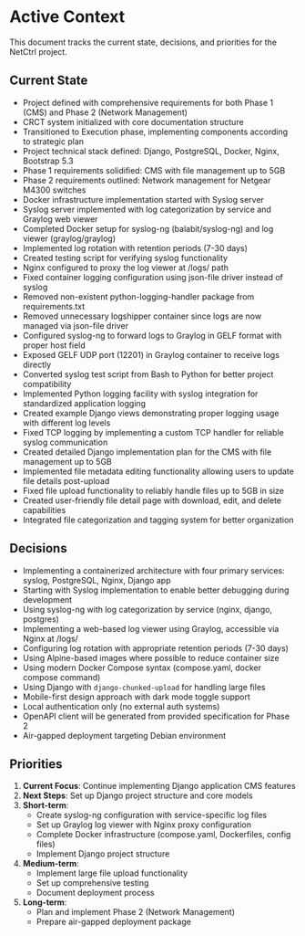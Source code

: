 # Active Context

This document tracks the current state, decisions, and priorities for the NetCtrl project.

## Current State

- Project defined with comprehensive requirements for both Phase 1 (CMS) and Phase 2 (Network Management)
- CRCT system initialized with core documentation structure
- Transitioned to Execution phase, implementing components according to strategic plan
- Project technical stack defined: Django, PostgreSQL, Docker, Nginx, Bootstrap 5.3
- Phase 1 requirements solidified: CMS with file management up to 5GB
- Phase 2 requirements outlined: Network management for Netgear M4300 switches
- Docker infrastructure implementation started with Syslog server
- Syslog server implemented with log categorization by service and Graylog web viewer
- Completed Docker setup for syslog-ng (balabit/syslog-ng) and log viewer (graylog/graylog)
- Implemented log rotation with retention periods (7-30 days)
- Created testing script for verifying syslog functionality
- Nginx configured to proxy the log viewer at /logs/ path
- Fixed container logging configuration using json-file driver instead of syslog
- Removed non-existent python-logging-handler package from requirements.txt
- Removed unnecessary logshipper container since logs are now managed via json-file driver
- Configured syslog-ng to forward logs to Graylog in GELF format with proper host field
- Exposed GELF UDP port (12201) in Graylog container to receive logs directly
- Converted syslog test script from Bash to Python for better project compatibility
- Implemented Python logging facility with syslog integration for standardized application logging
- Created example Django views demonstrating proper logging usage with different log levels
- Fixed TCP logging by implementing a custom TCP handler for reliable syslog communication
- Created detailed Django implementation plan for the CMS with file management up to 5GB
- Implemented file metadata editing functionality allowing users to update file details post-upload
- Fixed file upload functionality to reliably handle files up to 5GB in size
- Created user-friendly file detail page with download, edit, and delete capabilities
- Integrated file categorization and tagging system for better organization

## Decisions

- Implementing a containerized architecture with four primary services: syslog, PostgreSQL, Nginx, Django app
- Starting with Syslog implementation to enable better debugging during development
- Using syslog-ng with log categorization by service (nginx, django, postgres)
- Implementing a web-based log viewer using Graylog, accessible via Nginx at /logs/
- Configuring log rotation with appropriate retention periods (7-30 days)
- Using Alpine-based images where possible to reduce container size
- Using modern Docker Compose syntax (compose.yaml, docker compose command)
- Using Django with `django-chunked-upload` for handling large files
- Mobile-first design approach with dark mode toggle support
- Local authentication only (no external auth systems)
- OpenAPI client will be generated from provided specification for Phase 2
- Air-gapped deployment targeting Debian environment

## Priorities

1. **Current Focus**: Continue implementing Django application CMS features
2. **Next Steps**: Set up Django project structure and core models
3. **Short-term**: 
   - Create syslog-ng configuration with service-specific log files
   - Set up Graylog log viewer with Nginx proxy configuration
   - Complete Docker infrastructure (compose.yaml, Dockerfiles, config files)
   - Implement Django project structure
4. **Medium-term**:
   - Implement large file upload functionality
   - Set up comprehensive testing
   - Document deployment process
5. **Long-term**:
   - Plan and implement Phase 2 (Network Management)
   - Prepare air-gapped deployment package
